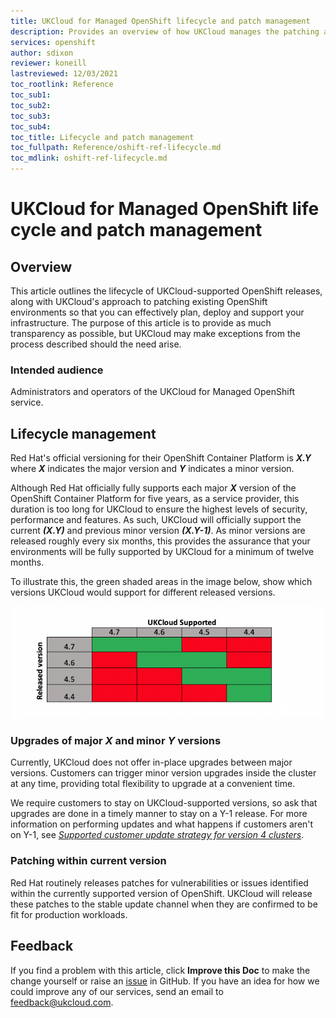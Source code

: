 ```yaml
---
title: UKCloud for Managed OpenShift lifecycle and patch management
description: Provides an overview of how UKCloud manages the patching and lifecycle support of its OpenShift service
services: openshift
author: sdixon
reviewer: koneill
lastreviewed: 12/03/2021
toc_rootlink: Reference
toc_sub1: 
toc_sub2:
toc_sub3:
toc_sub4:
toc_title: Lifecycle and patch management
toc_fullpath: Reference/oshift-ref-lifecycle.md
toc_mdlink: oshift-ref-lifecycle.md
---
```


# UKCloud for Managed OpenShift life cycle and patch management

## Overview

This article outlines the lifecycle of UKCloud-supported OpenShift releases, along with UKCloud's approach to patching existing OpenShift environments so that you can effectively plan, deploy and support your infrastructure. The purpose of this article is to provide as much transparency as possible, but UKCloud may make exceptions from the process described should the need arise.

### Intended audience

Administrators and operators of the UKCloud for Managed OpenShift service.

## Lifecycle management

Red Hat's official versioning for their OpenShift Container Platform is _**X.Y**_ where _**X**_ indicates the major version and _**Y**_ indicates a minor version.

Although Red Hat officially fully supports each major _**X**_ version of the OpenShift Container Platform for five years, as a service provider, this duration is too long for UKCloud to ensure the highest levels of security, performance and features. As such, UKCloud will officially support the current **_(X.Y)_** and previous minor version **_(X.Y-1)_**. As minor versions are released roughly every six months, this provides the assurance that your environments will be fully supported by UKCloud for a minimum of twelve months.

To illustrate this, the green shaded areas in the image below, show which versions UKCloud would support for different released versions.

![Lifecycle](images/oshift-supported-versions.png)

### Upgrades of major _**X**_ and minor _**Y**_ versions

Currently, UKCloud does not offer in-place upgrades between major versions. Customers can trigger minor version upgrades inside the cluster at any time, providing total flexibility to upgrade at a convenient time.

We require customers to stay on UKCloud-supported versions, so ask that upgrades are done in a timely manner to stay on a Y-1 release. For more information on performing updates and what happens if customers aren't on Y-1, see [*Supported customer update strategy for version 4 clusters*](oshift-how-v4-update.md).

### Patching within current version

Red Hat routinely releases patches for vulnerabilities or issues identified within the currently supported version of OpenShift. UKCloud will release these patches to the stable update channel when they are confirmed to be fit for production workloads.

## Feedback

If you find a problem with this article, click **Improve this Doc** to make the change yourself or raise an [issue](https://github.com/UKCloud/documentation/issues) in GitHub. If you have an idea for how we could improve any of our services, send an email to <feedback@ukcloud.com>.

